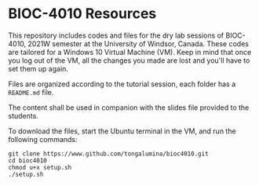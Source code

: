 # BIOC-4010 Resources 
This repository includes codes and files for the dry lab sessions of BIOC-4010,
2021W semester at the University of Windsor, Canada. These codes are tailored
for a Windows 10 Virtual Machine (VM). Keep in mind that once you log out of
the VM, all the changes you made are lost and you'll have to set them up again.

Files are organized according to the tutorial session, each folder has a
`README.md` file.

The content shall be used in companion with the slides file provided to the
students.

To download the files, start the Ubuntu terminal in the VM, and run the
following commands:

```
git clone https://www.github.com/tongalumina/bioc4010.git
cd bioc4010
chmod u+x setup.sh
./setup.sh
```
